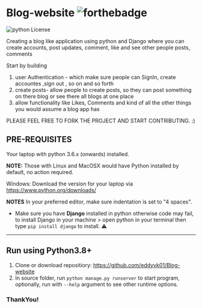 
# Blog-website  ![forthebadge](https://forthebadge.com/images/badges/made-with-python.svg)

![python License](https://img.shields.io/badge/MADE%20WITH-Django-blue.svg)

Creating a blog like application using python and Django where you can create accounts, post updates, comment, like  and see other people posts, comments

Start by building 
1. user Authentication - which make sure people can SignIn, create accountes ,sign out , so on and so forth 
2. create posts- allow people to create posts, so they can post something on there blog or see there all blogs at one place
3. allow functionality like Likes, Comments and kind of all the other things you would assume a blog app has 

PLEASE FEEL FREE TO FORK THE PROJECT AND START CONTRIBUTING. :)

## PRE-REQUISITES
Your laptop with python 3.6.x (onwards) installed.

**NOTE:** Those with Linux and MacOSX would have Python installed by default, no action required.

Windows: Download the version for your laptop via https://www.python.org/downloads/

**NOTES**
In your preferred editor, make sure indentation is set to "4 spaces".

* Make sure you have **Django** installed in python otherwise code may fail, to install Django in your machine > open python in your terminal then type `pip install django` to install. :warning:

---

## Run using Python3.8+
1. Clone or download repositiory: https://github.com/eddyvk01/Blog-website
2. In source folder, run `python manage.py runserver` to start program, optionally, run with `--help` argument to see other runtime options.
 
### ThankYou!
